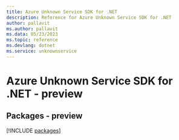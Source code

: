 ```yaml
---
title: Azure Unknown Service SDK for .NET
description: Reference for Azure Unknown Service SDK for .NET
author: pallavit
ms.author: pallavit
ms.data: 05/23/2023
ms.topic: reference
ms.devlang: dotnet
ms.service: unknownservice
---
```

# Azure Unknown Service SDK for .NET - preview
## Packages - preview
[!INCLUDE [packages](unknown-service-index.md)]